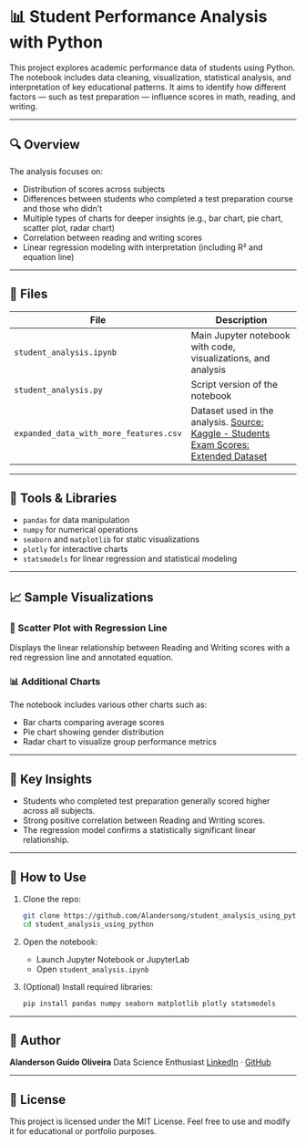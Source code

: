 # 📊 Student Performance Analysis with Python

This project explores academic performance data of students using Python. The notebook includes data cleaning, visualization, statistical analysis, and interpretation of key educational patterns. It aims to identify how different factors — such as test preparation — influence scores in math, reading, and writing.

---

## 🔍 Overview

The analysis focuses on:
- Distribution of scores across subjects
- Differences between students who completed a test preparation course and those who didn’t
- Multiple types of charts for deeper insights (e.g., bar chart, pie chart, scatter plot, radar chart)
- Correlation between reading and writing scores
- Linear regression modeling with interpretation (including R² and equation line)

---

## 📁 Files

| File | Description |
|------|-------------|
| `student_analysis.ipynb` | Main Jupyter notebook with code, visualizations, and analysis |
| `student_analysis.py` | Script version of the notebook |
| `expanded_data_with_more_features.csv` | Dataset used in the analysis. [Source: Kaggle - Students Exam Scores: Extended Dataset](https://www.kaggle.com/datasets/desalegngeb/students-exam-scores/data) |

---

## 📌 Tools & Libraries

- `pandas` for data manipulation
- `numpy` for numerical operations
- `seaborn` and `matplotlib` for static visualizations
- `plotly` for interactive charts
- `statsmodels` for linear regression and statistical modeling

---

## 📈 Sample Visualizations

### 📍 Scatter Plot with Regression Line
Displays the linear relationship between Reading and Writing scores with a red regression line and annotated equation.

### 📊 Additional Charts
The notebook includes various other charts such as:
- Bar charts comparing average scores
- Pie chart showing gender distribution
- Radar chart to visualize group performance metrics

---

## 🧠 Key Insights

- Students who completed test preparation generally scored higher across all subjects.
- Strong positive correlation between Reading and Writing scores.
- The regression model confirms a statistically significant linear relationship.

---

## 🚀 How to Use

1. Clone the repo:
   ```bash
   git clone https://github.com/Alandersong/student_analysis_using_python.git
   cd student_analysis_using_python
   ```

2. Open the notebook:
   - Launch Jupyter Notebook or JupyterLab
   - Open `student_analysis.ipynb`

3. (Optional) Install required libraries:
   ```bash
   pip install pandas numpy seaborn matplotlib plotly statsmodels
   ```

---

## 📌 Author

**Alanderson Guido Oliveira**
Data Science Enthusiast
[LinkedIn](https://www.linkedin.com/in/alandersong) · [GitHub](https://github.com/Alandersong)

---

## 📜 License

This project is licensed under the MIT License. Feel free to use and modify it for educational or portfolio purposes.
